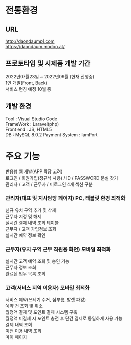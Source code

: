 # 전통환경
## URL
http://daondaump1.com  
https://daondaum.modoo.at/
## 프로토타입 및 시제품 개발 기간  
2022년07월23일 ~ 2022년09월 (현재 진행중)  
1인 개발(Front, Back)  
서비스 런칭 예정 10월 중
## 개발 환경
Tool : Visual Studio Code  
FrameWork : Laravel(php)  
Front end : JS, HTML5  
DB : MySQL 8.0.2
Payment System : IamPort
# 주요 기능
반응형 웹 개발(APP 확장 고려)  
로그인 / 회원가입(정규식 사용) / ID / PASSWORD 분실 찾기  
관리자 / 고객 / 근무자 / 미로그인 4개 섹션 구분  
### 관리자(대표 및 지사담당 페이지) PC, 태블릿 환경 최적화  
신규 유치 구역 추가 및 삭제  
근무자 지정 및 해제  
실시간 결제 내역 조회 테이블  
근무자 / 고객 가입정보 조회  
실시간 예약 정보 확인
### 근무자(유치 구역 근무 직원용 화면) 모바일 최적화
실시간 고객 예약 조회 및 승인 기능  
근무자 정보 조회  
완료된 업무 목록 조회  
### 고객(서비스 지역 이용자) 모바일 최적화
서비스 예약(쓰레기 수거, 심부름, 발렛 파킹)  
예약 건 조회 및 취소  
월정액 결제 및 포인트 결제 시스템 구축  
월정액 미결제 시 포인트 충전 후 단건 결제로 동일하게 사용 가능  
결제 내역 조회  
이전 이용 내역 조회  
마이 페이지  
